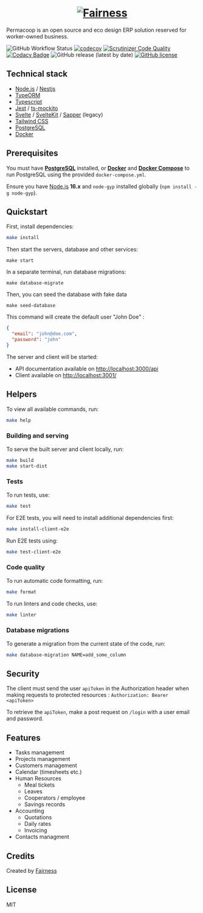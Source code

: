 <h1 align="center"><a href="https://fairness.coop"><img src="https://fairness.coop/image/fairness_logo.svg" alt="Fairness"></a></h1>

Permacoop is an open source and eco design ERP solution reserved for worker-owned business.

![GitHub Workflow Status](https://img.shields.io/github/actions/workflow/status/fairnesscoop/permacoop/ci.yml?branch=master)
[![codecov](https://codecov.io/gh/fairnesscoop/permacoop/branch/master/graph/badge.svg)](https://codecov.io/gh/fairnesscoop/permacoop)
[![Scrutinizer Code Quality](https://scrutinizer-ci.com/g/fairnesscoop/permacoop/badges/quality-score.png?b=master)](https://scrutinizer-ci.com/g/fairnesscoop/permacoop/?branch=master)
[![Codacy Badge](https://api.codacy.com/project/badge/Grade/3bf4f001d4904cdb89e71f2793d1c6b7)](https://www.codacy.com/gh/fairnesscoop/permacoop?utm_source=github.com&utm_medium=referral&utm_content=fairnesscoop/permacoop&utm_campaign=Badge_Grade)
![GitHub release (latest by date)](https://img.shields.io/github/v/release/fairnesscoop/permacoop)
[![GitHub license](https://img.shields.io/github/license/fairnesscoop/permacoop.svg)](https://github.com/fairnesscoop/permacoop)

## Technical stack

- [Node.js](https://nodejs.org) / [Nestjs](https://nestjs.com/)
- [TypeORM](https://typeorm.io)
- [Typescript](https://www.typescriptlang.org/)
- [Jest](https://jestjs.io/) / [ts-mockito](https://github.com/NagRock/ts-mockito)
- [Svelte](https://svelte.dev/) / [SvelteKit](https://kit.svelte.dev) / [Sapper](https://sapper.svelte.dev/) (legacy)
- [Tailwind CSS](https://tailwindcss.com/)
- [PostgreSQL](https://www.postgresql.org/)
- [Docker](https://www.docker.com/)

## Prerequisites

You must have **[PostgreSQL](https://www.postgresql.org/)** installed, or **[Docker](https://www.docker.com/)** and **[Docker Compose](https://docs.docker.com/compose/)** to run PostgreSQL using the provided `docker-compose.yml`.

Ensure you have [Node.js](https://nodejs.org) **16.x** and `node-gyp` installed globally (`npm install -g node-gyp`).

## Quickstart

First, install dependencies:

```bash
make install
```

Then start the servers, database and other services:

```
make start
```

In a separate terminal, run database migrations:

```
make database-migrate
```

Then, you can seed the database with fake data

```
make seed-database
```

This command will create the default user "John Doe" :

```json
{
  "email": "john@doe.com",
  "password": "john"
}
```

The server and client will be started:

- API documentation available on <http://localhost:3000/api>
- Client available on <http://localhost:3001/>

## Helpers

To view all available commands, run:

```bash
make help
```

### Building and serving

To serve the built server and client locally, run:

```bash
make build
make start-dist
```

### Tests

To run tests, use:

```bash
make test
```

For E2E tests, you will need to install additional dependencies first:

```bash
make install-client-e2e
```

Run E2E tests using:

```bash
make test-client-e2e
```

### Code quality

To run automatic code formatting, run:

```bash
make format
```

To run linters and code checks, use:

```bash
make linter
```

### Database migrations

To generate a migration from the current state of the code, run:

```bash
make database-migration NAME=add_some_column
```

## Security

The client must send the user `apiToken` in the Authorization header when making requests to protected resources : `Authorization: Bearer <apiToken>`


To retrieve the `apiToken`, make a post request on `/login` with a user email and password.

## Features

- Tasks management
- Projects management
- Customers management
- Calendar (timesheets etc.)
- Human Resources
  - Meal tickets
  - Leaves
  - Cooperators / employee
  - Savings records
- Accounting
  - Quotations
  - Daily rates
  - Invoicing
- Contacts managment

## Credits

Created by [Fairness](https://fairness.coop)

## License

MIT
